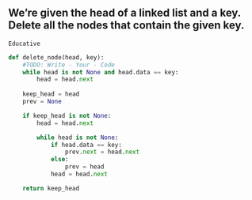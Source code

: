 ## We’re given the head of a linked list and a key. Delete all the nodes that contain the given key.
`Educative`

```python
def delete_node(head, key):
    #TODO: Write - Your - Code
    while head is not None and head.data == key:
        head = head.next
    
    keep_head = head
    prev = None

    if keep_head is not None:
        head = head.next

        while head is not None:
            if head.data == key:
                prev.next = head.next
            else:
                prev = head
            head = head.next

    return keep_head
```